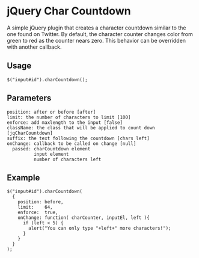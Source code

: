 # jQuery Char Countdown

A simple jQuery plugin that creates a character countdown similar to the one found on Twitter.  By default, the character counter changes color from green to red as the counter nears zero.  This behavior can be overridden with another callback. 

## Usage

    $("input#id").charCountdown();
  
## Parameters

    position: after or before [after]
    limit: the number of characters to limit [100]
    enforce: add maxlength to the input [false]
    className: the class that will be applied to count down [jqCharCountdown]
    suffix: the text following the countdown [chars left]
    onChange: callback to be called on change [null]
      passed: charCountdown element
              input element
              number of characters left

## Example
  
    $("input#id").charCountdown(
      {
        position: before,
        limit:    64,
        enforce:  true,
        onChange: function( charCounter, inputEl, left ){
          if (left < 5) {
            alert("You can only type "+left+" more characters!");
          }
        }
      }
    );